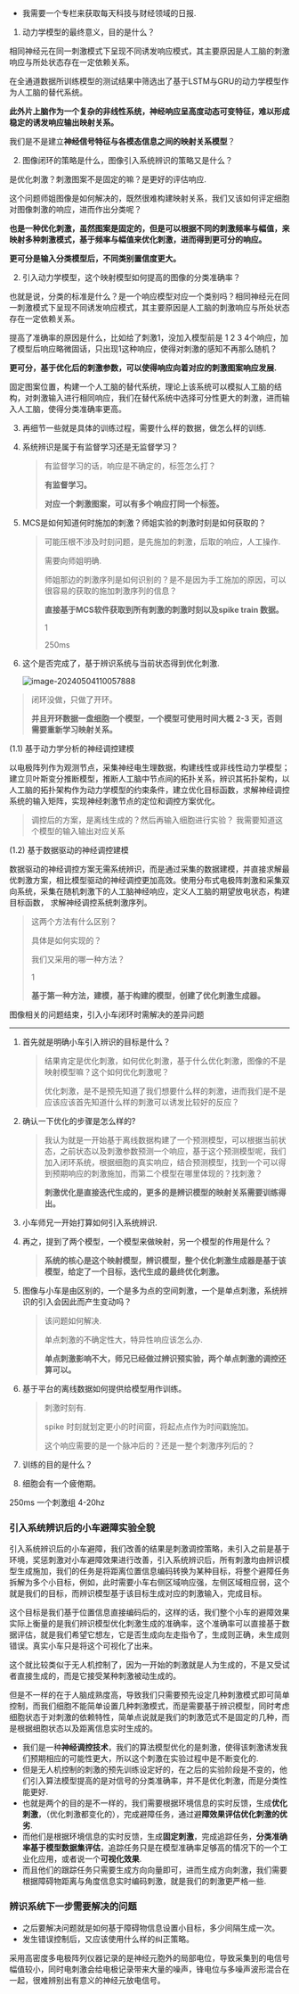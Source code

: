- 我需要一个专栏来获取每天科技与财经领域的日报.



1. 动力学模型的最终意义，目的是什么？

相同神经元在同一刺激模式下呈现不同诱发响应模式，其主要原因是人工脑的刺激响应与所处状态存在一定依赖关系。

在全通道数据所训练模型的测试结果中筛选出了基于LSTM与GRU的动力学模型作为人工脑的替代系统。

**此外片上脑作为一个复杂的非线性系统，神经响应呈高度动态可变特征，难以形成稳定的诱发响应输出映射关系。**

我们是不是建立**神经信号特征与各模态信息之间的映射关系模型**？

2. 图像闭环的策略是什么，图像引入系统辨识的策略又是什么？

是优化刺激？刺激图案不是固定的嘛？是更好的评估响应.

这个问题师姐图像是如何解决的，既然很难构建映射关系，我们又该如何评定细胞对图像刺激的响应，进而作出分类呢？

**也是一种优化刺激，虽然图案是固定的，但是可以根据不同的刺激频率与幅值，来映射多种刺激模式，基于频率与幅值来优化刺激，进而得到更可分的响应。**

**更可分是输入分类模型后，不同类别置信度更大。**

2. 引入动力学模型，这个映射模型如何提高的图像的分类准确率？

也就是说，分类的标准是什么？是一个响应模型对应一个类别吗？相同神经元在同一刺激模式下呈现不同诱发响应模式，其主要原因是人工脑的刺激响应与所处状态存在一定依赖关系。

提高了准确率的原因是什么，比如给了刺激1，没加入模型前是 1 2 3 4个响应，加了模型后响应略微固话，只出现1这种响应，使得对刺激的感知不再那么随机？

**更可分，基于优化后的刺激参数，可以使得响应向着对应的刺激图案响应发展.**

固定图案位置，构建一个人工脑的替代系统，理论上该系统可以模拟人工脑的结构，对刺激输入进行相同响应，我们在替代系统中选择可分性更大的刺激，进而输入人工脑，使得分类准确率更高。

3. 再细节一些就是具体的训练过程，需要什么样的数据，做怎么样的训练.

4. 系统辨识是属于有监督学习还是无监督学习？

   > 有监督学习的话，响应是不确定的，标签怎么打？
   >
   > **有监督学习。**
   >
   > **对应一个刺激图案，可以有多个响应打同一个标签。**

5. MCS是如何知道何时施加的刺激？师姐实验的刺激时刻是如何获取的？

   > 可能压根不涉及时刻问题，是先施加的刺激，后取的响应，人工操作.
   >
   > 需要向师姐明确.
   >
   > 师姐那边的刺激序列是如何识别的？是不是因为手工施加的原因，可以很容易的获取的施加刺激序列的信息？
   >
   > **直接基于MCS软件获取到所有刺激的刺激时刻以及spike train 数据。**
   >
   > 1
   >
   > 250ms 



2. 这个是否完成了，基于辨识系统与当前状态得到优化刺激.

   

   ![image-20240504110057888](C:\Users\Yundid\AppData\Roaming\Typora\typora-user-images\image-20240504110057888.png)

> 闭环没做，只做了开环。
>
> **并且开环数据一盘细胞一个模型，一个模型可使用时间大概 2-3 天，否则需要重新学习映射关系。**



(1.1) 基于动力学分析的神经调控建模

以电极阵列作为观测节点，采集神经电生理数据，构建线性或非线性动力学模型； 建立贝叶斯变分推断模型，推断人工脑中节点间的拓扑关系，辨识其拓扑架构，以人工脑的拓扑架构作为动力学模型的约束条件，建立优化目标函数，求解神经调控系统的输入矩阵，实现神经刺激节点的定位和调控方案优化。

> 调控后的方案，是离线生成的？然后再输入细胞进行实验？
> 我需要知道这个模型的输入输出对应关系

(1.2) 基于数据驱动的神经调控建模

数据驱动的神经调控方案无需系统辨识，而是通过采集的数据建模，并直接求解最优刺激方案，相比模型驱动的神经调控更加高效。使用分布式电极阵刺激和采集双向系统，采集在随机刺激下的人工脑神经响应，定义人工脑的期望放电状态，构建目标函数， 求解神经调控系统刺激序列。

> 这两个方法有什么区别？
>
> 具体是如何实现的？
>
> 我们又采用的哪一种方法？
>
> 1
>
> **基于第一种方法，建模，基于构建的模型，创建了优化刺激生成器。**



图像相关的问题结束，引入小车闭环时需解决的差异问题

---

1. 首先就是明确小车引入辨识的目标是什么？

   > 结果肯定是优化刺激，如何优化刺激，基于什么优化刺激，图像的不是映射模型嘛？这个如何优化刺激呢？
   >
   > 优化刺激，是不是预先知道了我们想要什么样的刺激，进而我们是不是应该应该首先知道什么样的刺激可以诱发比较好的反应？

2. 确认一下优化的步骤是怎么样的?

   > 我认为就是一开始基于离线数据构建了一个预测模型，可以根据当前状态，之前状态以及刺激参数预测一个响应，基于这个预测模型呢，我们加入闭环系统，根据细胞的真实响应，结合预测模型，找到一个可以得到预期响应的刺激施加，而第二个模型在哪里体现的？找刺激？
   >
   > **刺激优化是直接迭代生成的，更多的是辨识模型的映射关系需要训练得出。**

3. 小车师兄一开始打算如何引入系统辨识.

4. 再之，提到了两个模型，一个模型来做映射，另一个模型的作用是什么？

   > **系统的核心是这个映射模型，辨识模型，整个优化刺激生成器是基于该模型，给定了一个目标，迭代生成的最终优化刺激。**

5. 图像与小车是由区别的，一个是多为点的空间刺激，一个是单点刺激，系统辨识的引入会因此而产生变动吗？

   > 该问题如何解决.
   >
   > 单点刺激的不确定性大，特异性响应该怎么办.
   >
   > **单点刺激影响不大，师兄已经做过辨识预实验，两个单点刺激的调控还算可以。**

6. 基于平台的离线数据如何提供给模型用作训练。

   > 刺激时刻有.
   >
   > spike 时刻就划定更小的时间窗，将起点点作为时间戳施加。
   >
   > 这个响应需要的是一个脉冲后的？还是一整个刺激序列后的？

7. 训练的目的是什么？

8. 细胞会有一个疲倦期。

250ms 一个刺激组 4-20hz



### 引入系统辨识后的小车避障实验全貌

引入系统辨识后的小车避障，我们改善的结果是刺激调控策略，未引入之前是基于环境，奖惩刺激对小车避障效果进行改善，引入系统辨识后，所有刺激均由辨识模型生成施加，我们的任务是将距离位置信息编码转换为某种目标，将整个避障任务拆解为多个小目标，例如，此时需要小车右侧区域响应强，左侧区域相应弱，这个就是我们的目标，而辨识模型基于该目标生成对应的刺激输入，完成目标。

这个目标是我们基于位置信息直接编码后的，这样的话，我们整个小车的避障效果实际上衡量的是我们辨识模型优化刺激生成的准确率，这个准确率可以直接基于数据评估，就是我们希望它想左，它是否生成向左走指令了，生成则正确，未生成则错误。真实小车只是将这个可视化了出来。

这个就比较类似于无人机控制了，因为一开始的刺激就是人为生成的，不是又受试者直接生成的，而是它接受某种刺激被动生成的。

但是不一样的在于人脑成熟度高，导致我们只需要预先设定几种刺激模式即可简单控制，而我们细胞不能简单设置几种刺激模式，而是需要基于辨识模型，同时考虑细胞状态于对刺激的依赖特性，简单点说就是我们的刺激范式不是固定的几种，而是根据细胞状态以及距离信息实时生成的。



- 我们是一种**神经调控技术**，我们的算法模型优化的是刺激，使得该刺激诱发我们预期相应的可能性更大，所以这个刺激在实验过程中是不断变化的.
- 但是无人机控制的刺激的预先训练设定好的，在之后的实验阶段是不变的，他们引入算法模型提高的是对信号的分类准确率，并不是优化刺激，而是分类性能更好.
- 也就是两个的目的是不一样的，我们需要根据环境信息的实时反馈，生成**优化刺激**，（优化刺激都变化的），完成避障任务，通过避**障效果评估优化刺激的优劣**.
- 而他们是根据环境信息的实时反馈，生成**固定刺激**，完成追踪任务，**分类准确率基于模型数据集评估**，追踪任务只是在模型准确率足够高的情况下的一个工业化应用，或者说一个**可视化效果**.
- 而且他们的跟踪任务只需要生成方向向量即可，进而生成方向刺激，我们需要根据障碍物距离与角度信息实时编码刺激，就是我们的刺激更严格一些.



### 辨识系统下一步需要解决的问题

- 之后要解决问题就是如何基于障碍物信息设置小目标，多少间隔生成一次。
- 发生错误控制后，又应该使用什么样的纠正策略。





采用高密度多电极阵列仪器记录的是神经元胞外的局部电位，导致采集到的电信号幅值较小，同时电刺激会给电极记录带来大量的噪声，锋电位与多噪声波形混合在一起，很难辨别出有意义的神经元放电信号。